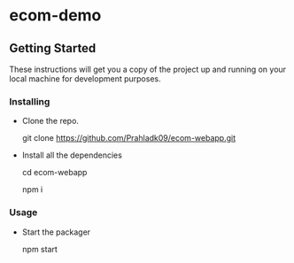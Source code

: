 # ecom-demo
## Getting Started

These instructions will get you a copy of the project up and running on your local machine for development purposes. 

### Installing

* Clone the repo.


  git clone https://github.com/Prahladk09/ecom-webapp.git

* Install all the dependencies

  
  cd ecom-webapp

  npm i

### Usage

* Start the packager


  npm start
